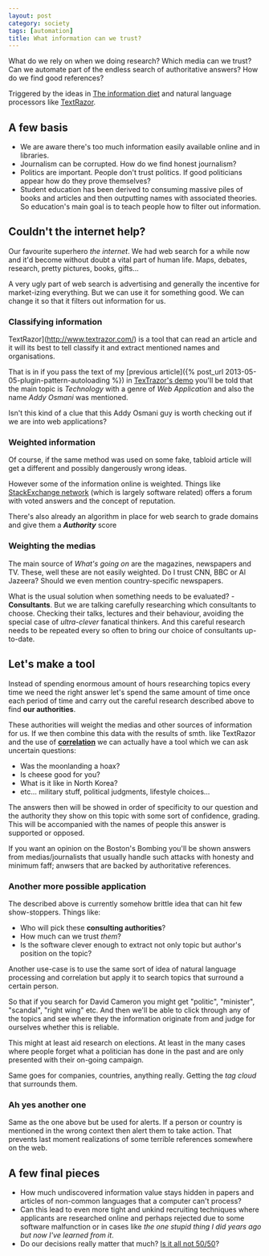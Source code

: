 ```yaml
---
layout: post
category: society
tags: [automation]
title: What information can we trust?
---
```


What do we rely on when we doing research? Which media can we trust? Can we automate part of the endless search of authoritative answers? How do we find good references?

Triggered by the ideas in [The information diet](http://www.youtube.com/watch?v=lNFNOSzik14) and natural language processors like [TextRazor](http://www.textrazor.com/).

## A few basis
 * We are aware there's too much information easily available online and in libraries. 
 * Journalism can be corrupted. How do we find honest journalism?
 * Politics are important. People don't trust politics. If good politicians appear how do they prove themselves?
 * Student education has been derived to consuming massive piles of books and articles and then outputting names with associated theories. So education's main goal is to teach people how to filter out information.

## Couldn't the internet help?
Our favourite superhero *the internet*. We had web search for a while now and it'd become without doubt a vital part of human life. Maps, debates, research, pretty pictures, books, gifts...

A very ugly part of web search is advertising and generally the incentive for market-izing everything. But we can use it for something good. We can change it so that it filters out information for us.

### Classifying information
TextRazor](http://www.textrazor.com/) is a tool that can read an article and it will its best to tell classify it and extract mentioned names and organisations.

That is in if you pass the text of my [previous article]({% post_url 2013-05-05-plugin-pattern-autoloading %}) in [TexTrazor's demo](http://www.textrazor.com/demo) you'll be told that the main topic is *Technology* with a genre of *Web Application* and also the name *Addy Osmani* was mentioned. 

Isn't this kind of a clue that this Addy Osmani guy is worth checking out if we are into web applications?

### Weighted information
Of course, if the same method was used on some fake, tabloid article will get a different and possibly dangerously wrong ideas. 

However some of the information online is weighted. Things like [StackExchange network](http://stackexchange.com/sites) (which is largely software related) offers a forum with voted answers and the concept of reputation.

There's also already an algorithm in place for web search to grade domains and give them a ***Authority*** score

### Weighting the medias
The main source of *What's going on* are the magazines, newspapers and TV. These, well these are not easily weighted. Do I trust CNN, BBC or Al Jazeera? Should we even mention country-specific newspapers.

What is the usual solution when something needs to be evaluated? - **Consultants**. But we are talking carefully researching which consultants to choose. Checking their talks, lectures and their behaviour, avoiding the special case of *ultra-clever* fanatical thinkers. And this careful research needs to be repeated every so often to bring our choice of consultants up-to-date.

## Let's make a tool 
Instead of spending enormous amount of hours researching topics every time we need the right answer let's spend the same amount of time once each period of time and carry out the careful research described above to find **our authorities**.

These authorities will weight the medias and other sources of information for us. If we then combine this data with the results of smth. like TextRazor and the use of [**correlation**](http://en.wikipedia.org/wiki/Correlation_and_dependence) we can actually have a tool which we can ask uncertain questions:

 - Was the moonlanding a hoax?
 - Is cheese good for you?
 - What is it like in North Korea?
 - etc... military stuff, political judgments, lifestyle choices...

The answers then will be showed in order of specificity to our question and the authority they show on this topic with some sort of confidence, grading. This will be accompanied with the names of people this answer is supported or opposed.

If you want an opinion on the Boston's Bombing you'll be shown answers from medias/journalists that usually handle such attacks with honesty and minimum faff; anwsers that are backed by authoritative references.

### Another more possible application
The described above is currently somehow brittle idea that can hit few show-stoppers. Things like:

 - Who will pick these **consulting authorities**?
 - How much can we trust *them*?
 - Is the software clever enough to extract not only topic but author's position on the topic?

Another use-case is to use the same sort of idea of natural language processing and correlation but apply it to search topics that surround a certain person.

So that if you search for David Cameron you might get "politic", "minister", "scandal", "right wing" etc. And then we'll be able to click through any of the topics and see where they the information originate from and judge for ourselves whether this is reliable. 

This might at least aid research on elections. At least in the many cases where people forget what a politician has done in the past and are only presented with their on-going campaign.

Same goes for companies, countries, anything really. Getting the *tag cloud* that surrounds them. 

### Ah yes another one
Same as the one above but be used for alerts. If a person or country is mentioned in the wrong context then alert them to take action. That prevents last moment realizations of some terrible references somewhere on the web.

## A few final pieces

 * How much undiscovered information value stays hidden in papers and articles of non-common languages that a computer can't process?
 * Can this lead to even more tight and unkind recruiting techniques where applicants are researched online and perhaps rejected due to some software malfunction or in cases like *the one stupid thing I did years ago but now I've learned from it*.
 * Do our decisions really matter that much? [Is it all not 50/50](http://jivot.napopa.com/2013/03/5050/)?